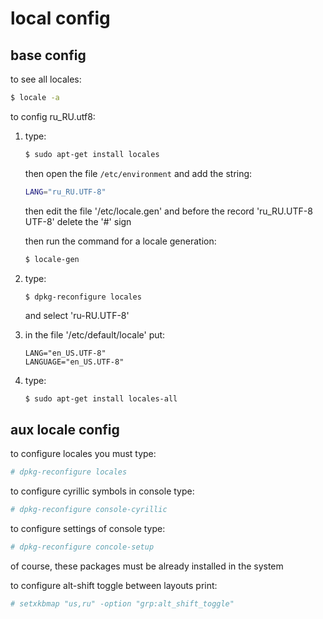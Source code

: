 # local config

## base config
to see all locales:
```sh
$ locale -a
```

to config ru_RU.utf8:
1. type:
   ```sh
   $ sudo apt-get install locales
   ```

   then open the file `/etc/environment` and add the string:
   ```sh
   LANG="ru_RU.UTF-8"
   ```

   then edit the file '/etc/locale.gen'
   and before the record 'ru_RU.UTF-8 UTF-8' delete the '#' sign

   then run the command for a locale generation:
   ```sh
   $ locale-gen
   ```

2. type:
   ```sh
   $ dpkg-reconfigure locales
   ```

   and select 'ru-RU.UTF-8'

3. in the file '/etc/default/locale' put:
   ```
   LANG="en_US.UTF-8"
   LANGUAGE="en_US.UTF-8"
   ```

4. type: 
   ```
   $ sudo apt-get install locales-all
   ```


## aux locale config

to configure locales you must type:
```sh
# dpkg-reconfigure locales
```

to configure cyrillic symbols in console type:
```sh
# dpkg-reconfigure console-cyrillic
```

to configure settings of console type:
```sh
# dpkg-reconfigure concole-setup 
```
of course, these packages must be already installed in the system

to configure alt-shift toggle between layouts print:
```sh
# setxkbmap "us,ru" -option "grp:alt_shift_toggle" 
```
